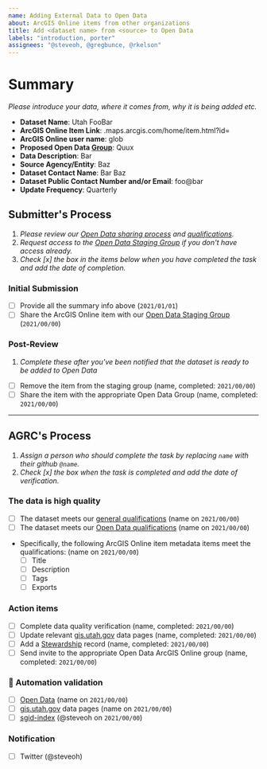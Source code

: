 ```yaml
---
name: Adding External Data to Open Data
about: ArcGIS Online items from other organizations
title: Add <dataset name> from <source> to Open Data
labels: "introduction, porter"
assignees: "@steveoh, @gregbunce, @rkelson"
---
```


# Summary

_Please introduce your data, where it comes from, why it is being added etc._

- **Dataset Name**: Utah FooBar
- **ArcGIS Online Item Link**: <orgname>.maps.arcgis.com/home/item.html?id=<itemid>
- **ArcGIS Online user name**: glob
- **Proposed Open Data [Group](https://utah.maps.arcgis.com/home/groups.html)**: Quux
- **Data Description**: Bar
- **Source Agency/Entity**: Baz
- **Dataset Contact Name**: Bar Baz
- **Dataset Public Contact Number and/or Email**: foo@bar
- **Update Frequency**: Quarterly

## Submitter's Process

1. _Please review our [Open Data sharing process](https://gis.utah.gov/sharing/process#open-data) and [qualifications](https://gis.utah.gov/about/policy/sgid#open-data-qualifications)._
1. _Request access to the [Open Data Staging Group](https://utah.maps.arcgis.com/home/group.html?id=3d3bd0d238f24f45b2c4b84f1015a317) if you don't have access already._
1. _Check [x] the box in the items below when you have completed the task and add the date of completion._

### Initial Submission

- [ ] Provide all the summary info above (`2021/01/01`)
- [ ] Share the ArcGIS Online item with our [Open Data Staging Group](https://utah.maps.arcgis.com/home/group.html?id=3d3bd0d238f24f45b2c4b84f1015a317) (`2021/00/00`)

### Post-Review

1. _Complete these after you've been notified that the dataset is ready to be added to Open Data_

- [ ] Remove the item from the staging group (name, completed: `2021/00/00`)
- [ ] Share the item with the appropriate Open Data Group (name, completed: `2021/00/00`)

---

## AGRC's Process

1. _Assign a person who should complete the task by replacing `name` with their github `@name`._
1. _Check [x] the box when the task is completed and add the date of verification._

### The data is high quality

- [ ] The dataset meets our [general qualifications](https://gis.utah.gov/about/policy/sgid#general-qualifications) (name on `2021/00/00`)
- [ ] The dataset meets our [Open Data qualifications](https://gis.utah.gov/about/policy/sgid#open-data-qualifications) (name on `2021/00/00`)
- Specifically, the following ArcGIS Online item metadata items meet the qualifications: (name on `2021/00/00`)
  - [ ] Title
  - [ ] Description
  - [ ] Tags
  - [ ] Exports

### Action items

- [ ] Complete data quality verification (name, completed: `2021/00/00`)
- [ ] Update relevant [gis.utah.gov](https://gis.utah.gov/data) data pages (name, completed: `2021/00/00`)
- [ ] Add a [Stewardship](https://docs.google.com/spreadsheets/d/11ASS7LnxgpnD0jN4utzklREgMf1pcvYjcXcIcESHweQ/edit#gid=1) record (name, completed: `2021/00/00`)
- [ ] Send invite to the appropriate Open Data ArcGIS Online group (name, completed: `2021/00/00`)

### :robot: Automation validation

- [ ] [Open Data](https://opendata.gis.utah.gov) (name on `2021/00/00`)
- [ ] [gis.utah.gov](https://gis.utah.gov/data) data pages (name on `2021/00/00`)
- [ ] [sgid-index](https://gis.utah.gov/data/sgid-index) (@steveoh on `2021/00/00`)

### Notification

- [ ] Twitter (@steveoh)
